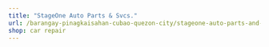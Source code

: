 ```yaml
---
title: "StageOne Auto Parts & Svcs."
url: /barangay-pinagkaisahan-cubao-quezon-city/stageone-auto-parts-and-svcs/
shop: car repair
---
```


